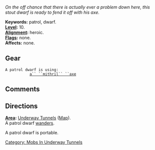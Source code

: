 *On the off chance that there is actually ever a problem down here, this
stout dwarf is ready to fend it off with his axe.*

**Keywords:** patrol, dwarf.  
**[Level](Level.md "wikilink"):** 10.  
**[Alignment](Alignment.md "wikilink"):** heroic.  
**[Flags](:Category:_Mob_Types.md "wikilink"):** none.  
**Affects:** none.  

## Gear

`A patrol dwarf is using:`  
<wielded>`           `[`a`` ``mithril`` ``axe`](Mithril_Axe.md "wikilink")

## Comments

## Directions

**[Area](:Category:_Areas.md "wikilink"):** [Underway
Tunnels](:Category:_Underway_Tunnels.md "wikilink")
([Map](Underway_Tunnels_Map.md "wikilink")).  
A patrol dwarf [wanders](Wandering_Mobs.md "wikilink").

A patrol dwarf is portable.  

[Category: Mobs In Underway
Tunnels](Category:_Mobs_In_Underway_Tunnels "wikilink")
